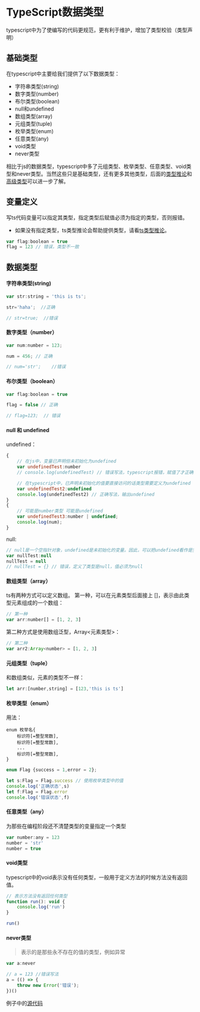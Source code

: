 # TypeScript数据类型  

typescript中为了使编写的代码更规范，更有利于维护，增加了类型校验（类型声明）  

## 基础类型

在typescript中主要给我们提供了以下数据类型：

* 字符串类型(string)
* 数字类型(number)
* 布尔类型(boolean)
* null和undefined
* 数组类型(array)
* 元组类型(tuple)
* 枚举类型(enum)
* 任意类型(any)
* void类型
* never类型

相比于js的数据类型，typescript中多了元组类型、枚举类型、任意类型、void类型和never类型。当然这些只是基础类型，还有更多其他类型，后面的[类型推论](./7.TypeScript类型推论/)和[高级类型](./8.TypeScript高级类型/)可以进一步了解。

## 变量定义  

写ts代码变量可以指定其类型，指定类型后赋值必须为指定的类型，否则报错。

* 如果没有指定类型，ts类型推论会帮助提供类型，请看[ts类型推论](./7.TypeScript类型推论/)。

```js
var flag:boolean = true
flag = 123 // 错误，类型不一致
```

## 数据类型

#### 字符串类型(string)

```js
var str:string = 'this is ts';

str='haha';  //正确

// str=true;  //错误
```
#### 数字类型（number）

```js
var num:number = 123;

num = 456; // 正确 

// num='str';    //错误
```

#### 布尔类型（boolean）

```js
var flag:boolean = true

flag = false // 正确

// flag=123;  // 错误
```

#### null 和 undefined

undefined：

```js
{
    // 在js中，变量已声明但未初始化为undefined
    var undefinedTest:number
    // console.log(undefinedTest) // 错误写法，typescript报错，赋值了才正确

    // 在typescript中，已声明未初始化的值要直接访问的话类型需要定义为undefined
    var undefinedTest2:undefined
    console.log(undefinedTest2) // 正确写法，输出undefined 
}
{
    // 可能是number类型 可能是undefined
    var undefinedTest3:number | undefined;
    console.log(num);
}
```

null:  

```js
// null是一个空指针对象，undefined是未初始化的变量。因此，可以把undefined看作是空的变量，而null看作是空的对象
var nullTest:null
nullTest = null
// nullTest = {} // 错误，定义了类型是null，值必须为null
```

#### 数组类型（array）

ts有两种方式可以定义数组。 第一种，可以在元素类型后面接上 []，表示由此类型元素组成的一个数组：

```js
// 第一种
var arr:number[] = [1, 2, 3]
```

第二种方式是使用数组泛型，Array<元素类型>：
```js
// 第二种
var arr2:Array<number> = [1, 2, 3]
```

#### 元组类型（tuple）

和数组类似，元素的类型不一样：

```js
let arr:[number,string] = [123,'this is ts']
```

#### 枚举类型（enum）

用法：

	enum 枚举名{ 
	    标识符[=整型常数], 
	    标识符[=整型常数], 
	    ... 
	    标识符[=整型常数], 
	}

```js
enum Flag {success = 1,error = 2};

let s:Flag = Flag.success // 使用枚举类型中的值
console.log('正确状态',s)
let f:Flag = Flag.error
console.log('错误状态',f)
```

#### 任意类型（any）

为那些在编程阶段还不清楚类型的变量指定一个类型

```js
var number:any = 123
number = 'str'
number = true
```

#### void类型

typescript中的void表示没有任何类型，一般用于定义方法的时候方法没有返回值。

```js
// 表示方法没有返回任何类型
function run(): void {
    console.log('run')
}

run()
```

#### never类型

> 表示的是那些永不存在的值的类型，例如异常  

```js
var a:never

// a = 123 //错误写法
a = (() => {
    throw new Error('错误');
})()
```

例子中的[源代码](./index.ts)